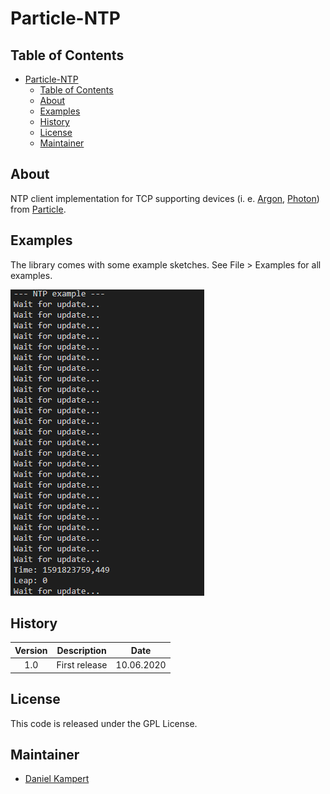 # Particle-NTP

## Table of Contents

- [Particle-NTP](#particle-ntp)
  - [Table of Contents](#table-of-contents)
  - [About](#about)
  - [Examples](#examples)
  - [History](#history)
  - [License](#license)
  - [Maintainer](#maintainer)

## About

NTP client implementation for TCP supporting devices (i. e. [Argon](https://store.particle.io/products/argon), [Photon](https://store.particle.io/products/photon)) from [Particle](https://www.particle.io/).

## Examples

The library comes with some example sketches. See File > Examples for all examples.

![Example](docs/img/Example.png)

## History

| **Version**  | **Description**                            | **Date**    |
|:------------:|:------------------------------------------:|:-----------:|
| 1.0          | First release                              | 10.06.2020  |

## License

This code is released under the GPL License.

## Maintainer

- [Daniel Kampert](mailto:DanielKampert@kampis-elektroecke.de)
